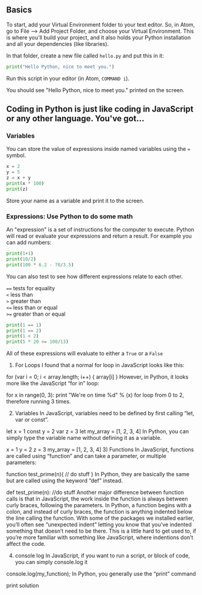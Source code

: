 ## Basics

To start, add your Virtual Environment folder to your text editor. So, in Atom, go to File --> Add Project Folder, and choose your Virtual Environment. This is where you'll build your project, and it also holds your Python installation and all your dependencies (like libraries). 

In that folder, create a new file called `hello.py` and put this in it:

```python
print("Hello Python, nice to meet you.")
```

Run this script in your editor (in Atom, `COMMAND i`). 

You should see "Hello Python, nice to meet you." printed on the screen.

## Coding in Python is just like coding in JavaScript or any other language. You've got... 

### Variables

You can store the value of expressions inside named variables using the `=` symbol.

```python
x = 2
y = 5
z = x + y
print(x * 100)
print(z)
```
Store your name as a variable and print it to the screen. 

### Expressions: Use Python to do some math

An "expression" is a set of instructions for the computer to execute. Python will read or evaluate your expressions and return a result. For example you can add numbers:

```python
print(1+1)
print(10/2)
print(100 * 6.2 - 70/3.5)
```

You can also test to see how different expressions relate to each other. 

`==` tests for equality  
`<` less than  
`>` greater than  
`<=` less than or equal  
`>=` greater than or equal  

```python
print(1 == 1)
print(1 == 2)
print(1 < 2)
print(5 * 20 >= 100/13)
```
All of these expressions will evaluate to either a `True` or a `False`



1) For Loops
I found that a normal for loop in JavaScript looks like this:

for (var i = 0; i < array.length; i++) {
    array[i]
  }
However, in Python, it looks more like the JavaScript “for in” loop:

for x in range(0, 3):
    print "We're on time %d" % (x)
for loop from 0 to 2, therefore running 3 times.

2) Variables
In JavaScript, variables need to be defined by first calling “let, var or const”.

let x = 1
const y = 2
var z = 3
let my_array = [1, 2, 3, 4]
In Python, you can simply type the variable name without defining it as a variable.

x = 1
y = 2
z = 3
my_array = [1, 2, 3, 4]
3) Functions
In JavaScript, functions are called using “function” and can take a parameter, or multiple parameters:

function test_prime(n){
// do stuff
}
In Python, they are basically the same but are called using the keyword “def” instead.

def test_prime(n):
   //do stuff
Another major difference between function calls is that in JavaScript, the work inside the function is always between curly braces, following the parameters. In Python, a function begins with a colon, and instead of curly braces, the function is anything indented below the line calling the function. With some of the packages we installed earlier, you’ll often see “unexpected indent” letting you know that you’ve indented something that doesn’t need to be there. This is a little hard to get used to, if you’re more familiar with something like JavaScript, where indentions don’t affect the code.

4) console log
In JavaScript, if you want to run a script, or block of code, you can simply console.log it

console.log(my_function);
In Python, you generally use the “print” command

print solution
